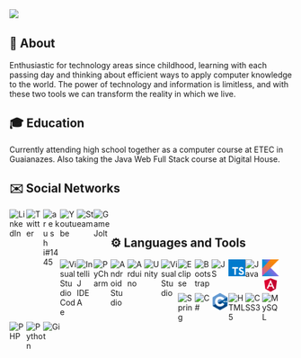 <img src="https://i.imgur.com/TYoW7Zj.png" />

## 📜 About
Enthusiastic for technology areas since childhood, learning with each passing day and thinking about efficient ways to apply computer knowledge to the world. The power of technology and information is limitless, and with these two tools we can transform the reality in which we live.

## 🎓 Education
Currently attending high school together as a computer course at ETEC in Guaianazes. Also taking the Java Web Full Stack course at Digital House.

## ✉️ Social Networks
[<img align="left" title="LinkedIn" alt="LinkedIn" width="30px" src="https://image.flaticon.com/icons/png/512/174/174857.png">][linkedIn]

[<img align="left" title="Twitter" alt="Twitter" width="30px" src="https://image.flaticon.com/icons/png/512/124/124021.png">][twitter]

<img align="left" title="a r e k u s h i#1445" alt="a r e k u s h i#1445" width="30px" src="https://images-wixmp-ed30a86b8c4ca887773594c2.wixmp.com/f/198142ac-f410-423a-bf0b-34c9cb5d9609/dbtif5j-60306864-d6b7-44b6-a9ff-65e8adcfb911.png/v1/fill/w_512,h_512,q_80,strp/discord_metro_icon_by_destuert_dbtif5j-fullview.jpg?token=eyJ0eXAiOiJKV1QiLCJhbGciOiJIUzI1NiJ9.eyJzdWIiOiJ1cm46YXBwOiIsImlzcyI6InVybjphcHA6Iiwib2JqIjpbW3siaGVpZ2h0IjoiPD01MTIiLCJwYXRoIjoiXC9mXC8xOTgxNDJhYy1mNDEwLTQyM2EtYmYwYi0zNGM5Y2I1ZDk2MDlcL2RidGlmNWotNjAzMDY4NjQtZDZiNy00NGI2LWE5ZmYtNjVlOGFkY2ZiOTExLnBuZyIsIndpZHRoIjoiPD01MTIifV1dLCJhdWQiOlsidXJuOnNlcnZpY2U6aW1hZ2Uub3BlcmF0aW9ucyJdfQ.r0rJ0qqNc9Wo-X9k4MxNxL4lqnJpmRAw9AJGvdI0a7s">

[<img align="left" title="Youtube" alt="Youtube" width="30px" src="https://encrypted-tbn0.gstatic.com/images?q=tbn%3AANd9GcSTNdibL2sS3UiE5NAbKh5LmhSrwcagr77NJw&usqp=CAU">][youtube]

[<img align="left" title="Steam" alt="Steam" width="30px" src="https://icons-for-free.com/iconfiles/png/512/gamer+gaming+social+social+media+square+steam+icon-1320192620137391650.png">][steam]

[<img align="left" title="GameJolt" alt="GameJolt" width="30px" src="https://i.imgur.com/ynax4oB.png">][gamejolt]

<br>

## ⚙️ Languages and Tools
<img align="left" title="Visual Studio Code" alt="Visual Studio Code" width="30px" src="https://images-wixmp-ed30a86b8c4ca887773594c2.wixmp.com/f/217d5ea0-623d-40b1-9b31-027b904a5f15/ddjrgww-846ce429-3b0d-4ad8-bf6d-ac52dfe48201.png?token=eyJ0eXAiOiJKV1QiLCJhbGciOiJIUzI1NiJ9.eyJzdWIiOiJ1cm46YXBwOiIsImlzcyI6InVybjphcHA6Iiwib2JqIjpbW3sicGF0aCI6IlwvZlwvMjE3ZDVlYTAtNjIzZC00MGIxLTliMzEtMDI3YjkwNGE1ZjE1XC9kZGpyZ3d3LTg0NmNlNDI5LTNiMGQtNGFkOC1iZjZkLWFjNTJkZmU0ODIwMS5wbmcifV1dLCJhdWQiOlsidXJuOnNlcnZpY2U6ZmlsZS5kb3dubG9hZCJdfQ.ZkEnCXJtjhT0v0UEQF7_k0VfiSaIoZa-YlerQJG-CXw">

<img align="left" title="IntelliJ IDEA" alt="IntelliJ IDEA" width="30px" src="https://cdn.iconscout.com/icon/free/png-256/intellij-idea-569199.png">

<img align="left" title="PyCharm" alt="PyCharm" width="30px" src="https://lh3.googleusercontent.com/proxy/yLFNkDaD5sUAaFROiejjMBtlsBzMSImCnE8O2QJUejpVQGPW2e52ODxsPkBQSvZwT03s70CJZqYN90ZZDzIaKeHCKlCeLxfqMg2IT2I-At3MKWyRwXiSk2SI3xa_y0vVrKrQDf0EeWSzFGaBCtiRzw">

<img align="left" title="Android Studio" alt="Android Studio" width="30px" src="https://2.bp.blogspot.com/-tzm1twY_ENM/XlCRuI0ZkRI/AAAAAAAAOso/BmNOUANXWxwc5vwslNw3WpjrDlgs9PuwQCLcBGAsYHQ/s1600/pasted%2Bimage%2B0.png">

<img align="left" title="Arduino" alt="Arduino" width="30px" src="https://i.imgur.com/8Kilnfn.png">

<img align="left" title="Unity" alt="Unity" width="30px" src="https://gextoneducation.com/wp-content/uploads/2018/08/unity.png">

<img align="left" title="Visual Studio" alt="Visual Studio" width="30px" src="https://images-wixmp-ed30a86b8c4ca887773594c2.wixmp.com/f/04a27585-0fc2-4410-9b1d-8e251f047df8/d5qnp17-521c36f3-c10a-436b-80d4-aa9ef3f4b2ca.png/v1/fill/w_300,h_300,q_80,strp/visual_studio_2012___windows_startscreen_icon_by_revisionzero_d5qnp17-fullview.jpg?token=eyJ0eXAiOiJKV1QiLCJhbGciOiJIUzI1NiJ9.eyJzdWIiOiJ1cm46YXBwOiIsImlzcyI6InVybjphcHA6Iiwib2JqIjpbW3siaGVpZ2h0IjoiPD0zMDAiLCJwYXRoIjoiXC9mXC8wNGEyNzU4NS0wZmMyLTQ0MTAtOWIxZC04ZTI1MWYwNDdkZjhcL2Q1cW5wMTctNTIxYzM2ZjMtYzEwYS00MzZiLTgwZDQtYWE5ZWYzZjRiMmNhLnBuZyIsIndpZHRoIjoiPD0zMDAifV1dLCJhdWQiOlsidXJuOnNlcnZpY2U6aW1hZ2Uub3BlcmF0aW9ucyJdfQ.Cn4C8MCXL9Jcx5vNQcDKSJQWmUggkdc2KdQVqu95EPs">

<img align="left" title="Eclipse" alt="Eclipse" width="30px" src="https://i.imgur.com/Bt0w6bm.png">

<img align="left" title="Bootstrap" alt="Bootstrap" width="30px" src="https://themes.getbootstrap.com/wp-content/uploads/2018/02/Bootstrap-logo.png">

<img align="left" title="JS" alt="JS" width="30px" src="https://www.galvao.eti.br/wp-content/uploads/2017/08/js.png">

<img align="left" title="TS" alt="TS" width="30px" src="https://raw.githubusercontent.com/github/explore/80688e429a7d4ef2fca1e82350fe8e3517d3494d/topics/typescript/typescript.png">

<img align="left" title="Java" alt="Java" width="30px" src="https://i.imgur.com/A94EZor.png">

<img align="left" title="Kotlin" alt="Kotlin" width="30px" src="https://raw.githubusercontent.com/github/explore/80688e429a7d4ef2fca1e82350fe8e3517d3494d/topics/kotlin/kotlin.png">

<img align="left" title="Angular" alt="Angular" width="30px" src="https://raw.githubusercontent.com/github/explore/80688e429a7d4ef2fca1e82350fe8e3517d3494d/topics/angular/angular.png">

<img align="left" title="Spring" alt="Spring" width="30px" src="https://symbols.getvecta.com/stencil_96/72_spring-framework-icon.f901b1016d.jpg">

<img align="left" title="C#" alt="C#" width="30px" src="https://cdn.iconscout.com/icon/free/png-512/csharp-1-1175241.png">

<img align="left" title="C++" alt="C++" width="30px" src="https://raw.githubusercontent.com/github/explore/80688e429a7d4ef2fca1e82350fe8e3517d3494d/topics/cpp/cpp.png">

<img align="left" title="HTML5" alt="HTML5" width="30px" src="https://image.flaticon.com/icons/svg/1216/1216733.svg">

<img align="left" title="CSS3" alt="CSS3" width="30px" src="https://www.shareicon.net/data/2015/09/08/97876_css_512x512.png">

<img align="left" title="MySQL" alt="MySQL" width="30px" src="https://cdn1.iconfinder.com/data/icons/programing-development-7/24/mysql_database_logo_data_base-512.png">

<img align="left" title="PHP" alt="PHP" width="30px" src="https://www.cursou.com.br/wp-content/uploads/2017/10/Curso-de-PHP-PSRs.png">

<img align="left" title="Python" alt="Python" width="30px" src="https://cdn.icon-icons.com/icons2/1508/PNG/512/python_104451.png">

<img align="left" title="Git" alt="Git" width="30px" src="https://upload.wikimedia.org/wikipedia/commons/thumb/3/3f/Git_icon.svg/1200px-Git_icon.svg.png">

<!-- Links -->
[linkedin]: https://www.linkedin.com/in/alex-ferreira/
[twitter]: https://twitter.com/Arekushii_
[youtube]: https://www.youtube.com/c/arekushi
[steam]: https://steamcommunity.com/id/arekush1_
[gamejolt]: https://gamejolt.com/@arekushi
